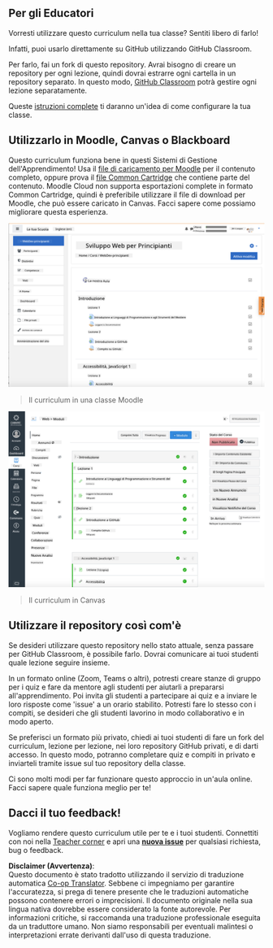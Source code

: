 <!--
CO_OP_TRANSLATOR_METADATA:
{
  "original_hash": "75cb51f7ca9ea0b097ef4a1287e9290c",
  "translation_date": "2025-08-25T20:57:22+00:00",
  "source_file": "for-teachers.md",
  "language_code": "it"
}
-->
## Per gli Educatori

Vorresti utilizzare questo curriculum nella tua classe? Sentiti libero di farlo!

Infatti, puoi usarlo direttamente su GitHub utilizzando GitHub Classroom.

Per farlo, fai un fork di questo repository. Avrai bisogno di creare un repository per ogni lezione, quindi dovrai estrarre ogni cartella in un repository separato. In questo modo, [GitHub Classroom](https://classroom.github.com/classrooms) potrà gestire ogni lezione separatamente.

Queste [istruzioni complete](https://github.blog/2020-03-18-set-up-your-digital-classroom-with-github-classroom/) ti daranno un'idea di come configurare la tua classe.

## Utilizzarlo in Moodle, Canvas o Blackboard

Questo curriculum funziona bene in questi Sistemi di Gestione dell'Apprendimento! Usa il [file di caricamento per Moodle](../../../../../../../teaching-files/webdev-moodle.mbz) per il contenuto completo, oppure prova il [file Common Cartridge](../../../../../../../teaching-files/webdev-common-cartridge.imscc) che contiene parte del contenuto. Moodle Cloud non supporta esportazioni complete in formato Common Cartridge, quindi è preferibile utilizzare il file di download per Moodle, che può essere caricato in Canvas. Facci sapere come possiamo migliorare questa esperienza.

![Moodle](../../translated_images/moodle.94eb93d714a50cb2c97435b408017dee224348b61bc86203ffd43a4f4e57b95f.it.png)  
> Il curriculum in una classe Moodle

![Canvas](../../translated_images/canvas.fbd605ff8e5b8aff567d398528ce113db304446b90b9cad55c654de3fdfcda34.it.png)  
> Il curriculum in Canvas

## Utilizzare il repository così com'è

Se desideri utilizzare questo repository nello stato attuale, senza passare per GitHub Classroom, è possibile farlo. Dovrai comunicare ai tuoi studenti quale lezione seguire insieme.

In un formato online (Zoom, Teams o altri), potresti creare stanze di gruppo per i quiz e fare da mentore agli studenti per aiutarli a prepararsi all'apprendimento. Poi invita gli studenti a partecipare ai quiz e a inviare le loro risposte come 'issue' a un orario stabilito. Potresti fare lo stesso con i compiti, se desideri che gli studenti lavorino in modo collaborativo e in modo aperto.

Se preferisci un formato più privato, chiedi ai tuoi studenti di fare un fork del curriculum, lezione per lezione, nei loro repository GitHub privati, e di darti accesso. In questo modo, potranno completare quiz e compiti in privato e inviarteli tramite issue sul tuo repository della classe.

Ci sono molti modi per far funzionare questo approccio in un'aula online. Facci sapere quale funziona meglio per te!

## Dacci il tuo feedback!

Vogliamo rendere questo curriculum utile per te e i tuoi studenti. Connettiti con noi nella [Teacher corner](https://github.com/microsoft/Web-Dev-For-Beginners/discussions/categories/teacher-corner) e apri una [**nuova issue**](https://github.com/microsoft/Web-Dev-For-Beginners/issues/new/choose) per qualsiasi richiesta, bug o feedback.

**Disclaimer (Avvertenza)**:  
Questo documento è stato tradotto utilizzando il servizio di traduzione automatica [Co-op Translator](https://github.com/Azure/co-op-translator). Sebbene ci impegniamo per garantire l'accuratezza, si prega di tenere presente che le traduzioni automatiche possono contenere errori o imprecisioni. Il documento originale nella sua lingua nativa dovrebbe essere considerato la fonte autorevole. Per informazioni critiche, si raccomanda una traduzione professionale eseguita da un traduttore umano. Non siamo responsabili per eventuali malintesi o interpretazioni errate derivanti dall'uso di questa traduzione.
